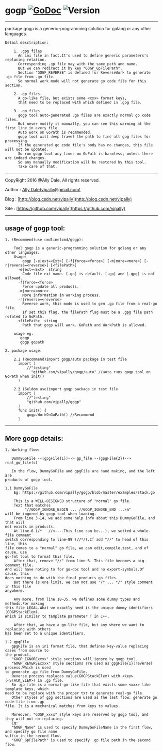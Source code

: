 # gogp [![GoDoc](https://godoc.org/github.com/vipally/gogp?status.svg)](https://godoc.org/github.com/vipally/gogp) ![Version](https://img.shields.io/badge/version-2.9.0-green.svg)
----
	
package gogp is a generic-programming solution for golang or any other languages.
	
	Detail desctription:

        1. .gpg files
          An ini file in fact.It's used to define generic parameters's replacing relation.
          Corresponding .gp file may with the same path and name.
          But we can redirect it by key "GOGP_GpFilePath".
          Section "GOGP_REVERSE" is defined for ReverseWork to generate .gp file from .go file.
          So normal work mode will not generate go code file for this section.
    
        2. .gp files
          A go-like file, but exists some <xxx> format keys,
          that need to be replaced with which defined in .gpg file.
    
        3. .go files
          gogp tool auto-generated .go files are exactly normal go code files.
          But never modify it manually, you can see this warning at the first line in every file.
          Auto work on GoPath is recmmended.
          gogp tool will deep travel the path to find all gpg files for processing.
          If the generated go code file's body has no changes, this file will not be updated.
          So run gogp tool any times on GoPath is harmless, unless there are indeed changes.
          So any manually modification will be restored by this tool.
          Take care of that.

----

CopyRight 2016 @Ally Dale. All rights reserved.
	
Author  : [Ally Dale(vipally@gmail.com)](mailto://vipally@gmail.com)

Blog    : [http://blog.csdn.net/vipally](http://blog.csdn.net/vipally)

Site    : [https://github.com/vipally](https://github.com/vipally)

----

## usage of gogp tool:
    1. (Recommend)use cmdline(cmd/gogp):
  
        Tool gogp is a generic-programming solution for golang or any other languages.
        Usage:
            gogp [-e|ext=<Ext>] [-f|force=<force>] [-m|more=<more>] [-r|reverse=<reverse>] [<filePath>]
          -e|ext=<Ext>  string
            Code file ext name. [.go] is default. [.gp] and [.gpg] is not allowed.
          -f|force=<force>
            Force update all products.
          -m|more=<more>
            More information in working process.
          -r|reverse=<reverse>
            Reverse work, this mode is used to gen .gp file from a real-go file.
            If set this flag, the filePath flag must be a .gpg file path related to GoPath.
          <filePath>  string
            Path that gogp will work. GoPath and WorkPath is allowed.
  
        usage eg:
           gogp
           gogp gopath
  
    2. package usage:
  
        2.1 (Recommend)import gogp/auto package in test file
          import (
              //"testing"
              _ "github.com/vipally/gogp/auto" //auto runs gogp tool on GoPath when init()
          )
    
        2.2 (Seldom use)import gogp package in test file
          import (
              //"testing"
              "github.com/vipally/gogp"
          )
          func init() {
              gogp.WorkOnGoPath() //Recommend
          }

----		
## More gogp details:
	1. Working flow:
	
	   DummyGoFile --(gpgFile{1})--> gp_file --(gpgFile{2})--> real_go_file(s)
	
	   In the flow, DummyGoFile and gpgFile are hand making, and the left are 
	products of gogp tool.
	
	1.1 DummyGoFile
	    Eg: https://github.com/vipally/gogp/blob/master/examples/stack.go
		
	    This is a WELL-DESIGNED structure of "normal" go file.
	    Text that matches 
	         "//GOGP_IGNORE_BEGIN ... //GOGP_IGNORE_END ...\n"
	will be ingored by gogp tool when loading.
	    From line 3~14, we add some help info about this DummyGoFile, and that will
	not exists in products.
	    At line-6 (/*   //<----This line can be...), we setted a whole-file comment
	switch corresponding to line-89 (//*/).If add "//" to head of this line, this
	file comes to a "normal" go file, we can edit,compile,test, and of cause, use
	go-fmt tool to format this file.
	    After that, remove "//" from line-6. This file becomes a big-comment file.
	And will have noting to for go-doc tool and no export-symbols.Of cause, this
	does nothing to do with the final products go files.
	    But there is one limit, we can not use "/* ... */" style comment in this file
	anywhere.
	
	    Any more, from line 18~35, we defines some dummy types and methods.For making
	this file LEGAL.What we exactly need is the unique dummy identifiers (GOGPStackElem). 
	Which is similar to template parameter T in C++.
	
	    After that, we have a go-like file, but any where we want to replacing with others
	has been set to a unique identifiers.
	
	1.2 gpgFile
	   gpgFile is an ini format file, that defines key-value replacing cases from source to
	the product.
	   "GOGP_IGNORExxxx" style sections will ignore by gogp tool.
	   "GOGP_REVERSExxxx" style sections are used as gpgFile{1}(reverse) process.Which is used
	to generate .gp file from DummyGoFile.
	   Reverse process replaces value(GOGPStackElem) with <key>(<STACK_ELEM>) in .gp file.
	   So .gp file is a normal-go-like file that exists some <xxx> like template keys, which
	need to be replace with the proper txt to generate real-go file.
	   Other styles of gpg sections are used as the last flow: generate go code file from .gp
	file. It is a mechanical matches from keys to values.
	
	   Moreover, "GOGP_xxxx" style keys are reserved by gogp tool, and they will not do replacing.
	   Eg: 
	   "GOGP_Name" is used to specify DummyGoFileName in the first flow, and specify go file name
	suffix in the second flow.
	   "GOGP_GpFilePath" is used to specify .gp file path in the second flow.
	
	   
	
